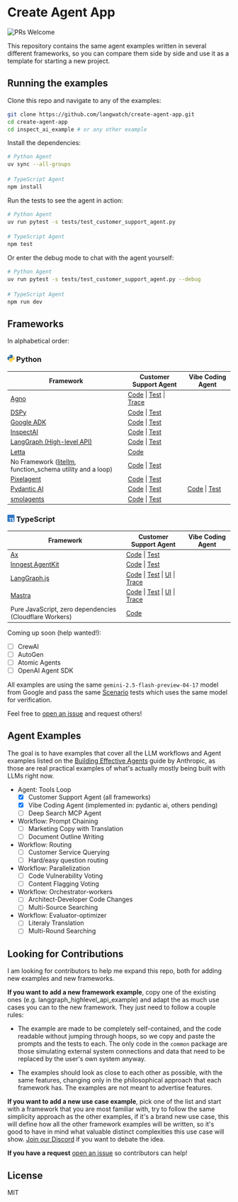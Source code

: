 # Create Agent App

![PRs Welcome](https://camo.githubusercontent.com/02856e08e249f91890ab08c5770b25afe81dcf939e840c4f66bbc2c901ddb39f/68747470733a2f2f696d672e736869656c64732e696f2f62616467652f5052732d77656c636f6d652d677265656e2e737667)

This repository contains the same agent examples written in several different frameworks, so you can compare them side by side and use it as a template for starting a new project.

## Running the examples

Clone this repo and navigate to any of the examples:

```bash
git clone https://github.com/langwatch/create-agent-app.git
cd create-agent-app
cd inspect_ai_example # or any other example
```

Install the dependencies:

```bash
# Python Agent
uv sync --all-groups

# TypeScript Agent
npm install
```

Run the tests to see the agent in action:

```bash
# Python Agent
uv run pytest -s tests/test_customer_support_agent.py

# TypeScript Agent
npm test
```

Or enter the debug mode to chat with the agent yourself:

```bash
# Python Agent
uv run pytest -s tests/test_customer_support_agent.py --debug

# TypeScript Agent
npm run dev
```

## Frameworks

In alphabetical order:

### <img src="./create_agent_app/priv/python.svg" alt="Python" width="16" height="16"> Python

| Framework                                                                                        | Customer Support Agent                                                                                                                                                           | Vibe Coding Agent                                                                                                   |
| ------------------------------------------------------------------------------------------------ | -------------------------------------------------------------------------------------------------------------------------------------------------------------------------------- | ------------------------------------------------------------------------------------------------------------------- |
| [Agno](https://github.com/agno-agi/agno)                                                         | [Code](./agno_example/customer_support_agent.py) \| [Test](./agno_example/tests/test_customer_support_agent.py) \| [Trace](https://app.langwatch.ai/share/9vfPREIjTux0hc8aEiVbQ) |                                                                                                                     |
| [DSPy](https://github.com/stanfordnlp/dspy)                                                      | [Code](./dspy_example/customer_support_agent.py) \| [Test](./dspy_example/tests/test_customer_support_agent.py)                                                                  |                                                                                                                     |
| [Google ADK](https://github.com/google/adk-python)                                               | [Code](./google_adk_example/customer_support_agent.py) \| [Test](./google_adk_example/tests/test_customer_support_agent.py)                                                      |                                                                                                                     |
| [InspectAI](https://github.com/UKGovernmentBEIS/inspect_ai)                                      | [Code](./inspect_ai_example/customer_support_agent.py) \| [Test](./inspect_ai_example/tests/test_customer_support_agent.py)                                                      |                                                                                                                     |
| [LangGraph (High-level API)](https://github.com/langchain-ai/langgraph)                          | [Code](./langgraph_highlevel_api_example/customer_support_agent.py) \| [Test](./langgraph_highlevel_api_example/tests/test_customer_support_agent.py)                            |                                                                                                                     |
| [Letta](https://github.com/letta-ai/letta)                                                       | [Code](./letta_example/customer_support_agent.py)                                                                                                                                |                                                                                                                     |
| No Framework ([litellm](https://github.com/BerriAI/litellm), function_schema utility and a loop) | [Code](./no_framework_example/customer_support_agent.py) \| [Test](./no_framework_example/tests/test_customer_support_agent.py)                                                  |                                                                                                                     |
| [Pixelagent](https://github.com/pixeltable/pixelagent)                                           | [Code](./pixelagent_example/customer_support_agent.py) \| [Test](./pixelagent_example/tests/test_customer_support_agent.py)                                                       |                                                                                                                     |
| [Pydantic AI](https://github.com/pydantic/pydantic-ai)                                           | [Code](./pydantic_ai_example/customer_support_agent.py) \| [Test](./pydantic_ai_example/tests/test_customer_support_agent.py)                                                    | [Code](./pydantic_ai_example/vibe_coding_agent.py) \| [Test](./pydantic_ai_example/tests/test_vibe_coding_agent.py) |
| [smolagents](https://github.com/huggingface/smolagents)                                          | [Code](./smolagents_example/customer_support_agent.py) \| [Test](./smolagents_example/tests/test_customer_support_agent.py)                                                      |                                                                                                                     |

### <img src="./create_agent_app/priv/typescript.svg" alt="TypeScript" width="16" height="16"> TypeScript

| Framework                                                   | Customer Support Agent                                                                                                                                                                                                                               | Vibe Coding Agent |
| ----------------------------------------------------------- | ---------------------------------------------------------------------------------------------------------------------------------------------------------------------------------------------------------------------------------------------------- | ----------------- |
| [Ax](https://github.com/ax-llm/ax)                          | [Code](./ax_example/src/customer-support-agent.ts) \| [Test](./ax_example/src/customer-support-agent.test.ts)                                                                                                                                        |                   |
| [Inngest AgentKit](https://github.com/inngest/agent-kit)    | [Code](./inngest_agent_kit_example/agents/customer-support-agent.ts) \| [Test](./inngest_agent_kit_example/agents/customer-support-agent.test.ts)                                                                                                    |                   |
| [LangGraph.js](https://github.com/langchain-ai/langgraphjs) | [Code](./langgraph_js_example/agents/customer-support-agent.ts) \| [Test](./langgraph_js_example/agents/customer-support-agent.test.ts) \| [UI](./langgraph_js_example/src/App.tsx) \| [Trace](https://app.langwatch.ai/share/ddcuQ7JTgEa7qrIaxGVJe) |                   |
| [Mastra](https://github.com/mastra-ai/mastra)               | [Code](./mastra_example/mastra/agents/customer-support-agent.ts) \| [Test](./mastra_example/mastra/agents/customer-support-agent.test.ts) \| [UI](./mastra_example/src/App.tsx) \| [Trace](https://app.langwatch.ai/share/z1qJYZcmVQH3NrxmGNEMf)     |                   |
| Pure JavaScript, zero dependencies (Cloudflare Workers)     | [Code](./cloudflare_worker_example_no_dependencies/index.js)                                                                                                                                                                                         |                   |

Coming up soon (help wanted!):

- [ ] CrewAI
- [ ] AutoGen
- [ ] Atomic Agents
- [ ] OpenAI Agent SDK

All examples are using the same `gemini-2.5-flash-preview-04-17` model from Google and pass the same [Scenario](https://github.com/langwatch/scenario) tests which uses the same model for verification.

Feel free to [open an issue](https://github.com/langwatch/create-agent-app/issues) and request others!

## Agent Examples

The goal is to have examples that cover all the LLM workflows and Agent examples listed on the [Building Effective Agents](https://www.anthropic.com/engineering/building-effective-agents) guide by Anthropic, as those are real practical examples of what's actually mostly being built with LLMs right now.

- Agent: Tools Loop
  - [x] Customer Support Agent (all frameworks)
  - [x] Vibe Coding Agent (implemented in: pydantic ai, others pending)
  - [ ] Deep Search MCP Agent
- Workflow: Prompt Chaining
  - [ ] Marketing Copy with Translation
  - [ ] Document Outline Writing
- Workflow: Routing
  - [ ] Customer Service Querying
  - [ ] Hard/easy question routing
- Workflow: Parallelization
  - [ ] Code Vulnerability Voting
  - [ ] Content Flagging Voting
- Workflow: Orchestrator-workers
  - [ ] Architect-Developer Code Changes
  - [ ] Multi-Source Searching
- Workflow: Evaluator-optimizer
  - [ ] Literaly Translation
  - [ ] Multi-Round Searching

## Looking for Contributions

I am looking for contributors to help me expand this repo, both for adding new examples and new frameworks.

**If you want to add a new framework example**, copy one of the existing ones (e.g. langgraph_highlevel_api_example) and adapt the as much use cases you can to the new framework. They just need to follow a couple rules:

- The example are made to be completely self-contained, and the code readable without jumping through hoops, so we copy and paste the prompts and the tests to each. The only code in the `common` package are those simulating external system connections and data that need to be replaced by the user's own system anyway.

- The examples should look as close to each other as possible, with the same features, changing only in the philosophical approach that each framework has. The examples are not meant to advertise features.

**If you want to add a new use case example**, pick one of the list and start with a framework that you are most familiar with, try to follow the same simplicity approach as the other examples, if it's a brand new use case, this will define how all the other framework examples will be written, so it's good to have in mind what valuable distinct complexities this use case will show. [Join our Discord](https://discord.gg/kT4PhDS2gH) if you want to debate the idea.

**If you have a request** [open an issue](https://github.com/langwatch/create-agent-app/issues) so contributors can help!

## License

MIT

